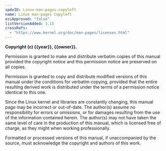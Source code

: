 ```yaml
---
spdxID: Linux-man-pages-copyleft
name: Linux man-pages Copyleft
osiApproved: "false"
listVersionAdded: 3.15
crossRefs: 
  - "https://www.kernel.org/doc/man-pages/licenses.html"
---
```


**Copyright (c) {{year}}, {{owner}}.**

Permission is granted to make and distribute verbatim copies of this manual provided the copyright notice and this permission notice are preserved on all copies.

Permission is granted to copy and distribute modified versions of this manual under the conditions for verbatim copying, provided that the entire resulting derived work is distributed under the terms of a permission notice identical to this one.

Since the Linux kernel and libraries are constantly changing, this manual page may be incorrect or out-of-date. The author(s) assume no responsibility for errors or omissions, or for damages resulting from the use of the information contained herein. The author(s) may not have taken the same level of care in the production of this manual, which is licensed free of charge, as they might when working professionally.

Formatted or processed versions of this manual, if unaccompanied by the source, must acknowledge the copyright and authors of this work.
